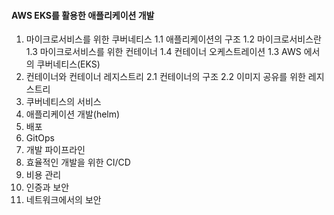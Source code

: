 #### AWS EKS를 활용한 애플리케이션 개발

1. 마이크로서비스를 위한 쿠버네티스
    1.1 애플리케이션의 구조
    1.2 마이크로서비스란
    1.3 마이크로서비스를 위한 컨테이너
    1.4 컨테이너 오케스트레이션
    1.3 AWS 에서의 쿠버네티스(EKS)
2. 컨테이너와 컨테이너 레지스트리
    2.1 컨테이너의 구조
    2.2 이미지 공유를 위한 레지스트리
3. 쿠버네티스의 서비스
4. 애플리케이션 개발(helm)
5. 배포
6. GitOps
7. 개발 파이프라인
8. 효율적인 개발을 위한 CI/CD
9. 비용 관리
10. 인증과 보안
11. 네트워크에서의 보안


